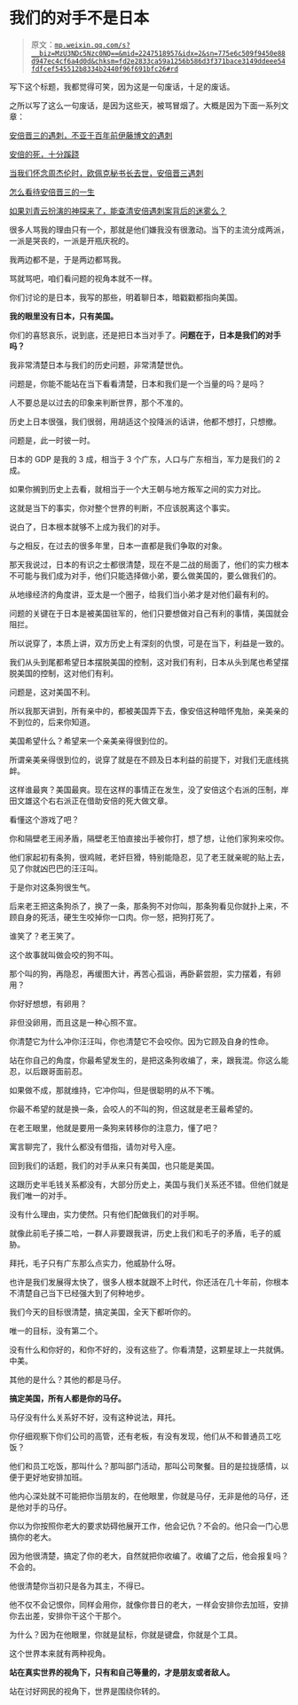 # 我们的对手不是日本

> 原文：[`mp.weixin.qq.com/s?__biz=MzU3NDc5Nzc0NQ==&mid=2247518957&idx=2&sn=775e6c509f9450e88d947ec4cf6a4d0d&chksm=fd2e2833ca59a1256b586d3f371bace3149ddeee54fdfcef545512b8334b2440f96f691bfc26#rd`](http://mp.weixin.qq.com/s?__biz=MzU3NDc5Nzc0NQ==&mid=2247518957&idx=2&sn=775e6c509f9450e88d947ec4cf6a4d0d&chksm=fd2e2833ca59a1256b586d3f371bace3149ddeee54fdfcef545512b8334b2440f96f691bfc26#rd)

写下这个标题，我都觉得可笑，因为这是一句废话，十足的废话。

之所以写了这么一句废话，是因为这些天，被骂冒烟了。大概是因为下面一系列文章：

[安倍晋三的遇刺，不亚于百年前伊藤博文的遇刺](http://mp.weixin.qq.com/s?__biz=MzU3NDc5Nzc0NQ==&mid=2247518865&idx=1&sn=c1efbdd0ff2b3eac14961da745f83ec8&chksm=fd2e284fca59a1594e73260b7a1ea4b345271112daab748f3220f748177e3520b308391f14b8&scene=21#wechat_redirect)

[安倍的死，十分蹊跷](http://mp.weixin.qq.com/s?__biz=MzU3NDc5Nzc0NQ==&mid=2247518876&idx=1&sn=d498f14f639d6e4460174f8eecbe737f&chksm=fd2e2842ca59a154ea85ef8179ed6f17f15bdc99faee4824c87c3f8e34dce8e7a57a87a2d041&scene=21#wechat_redirect)

[当我们怀念周杰伦时，欧佩克秘书长去世，安倍晋三遇刺](http://mp.weixin.qq.com/s?__biz=MzU0MjYwNDU2Mw==&mid=2247507082&idx=1&sn=3ddc48659d63c39c962c94d626e5f10d&chksm=fb1ab0f6cc6d39e0cf6a900e87a5a3d34b4ebbe9b91f6d59c1b012c5a5d3b7e12a104c5d157a&scene=21#wechat_redirect)

[怎么看待安倍晋三的一生](http://mp.weixin.qq.com/s?__biz=MzU0MjYwNDU2Mw==&mid=2247507087&idx=1&sn=1bd39b28ca91bdb23da6c30e85b2804f&chksm=fb1ab0f3cc6d39e52c68e6bc24a5614c23cb444cf1cd9372c218efe0af3c3fd4c393afe5fcf3&scene=21#wechat_redirect)

[如果刘青云扮演的神探来了，能查清安倍遇刺案背后的迷雾么？](http://mp.weixin.qq.com/s?__biz=MzU0MjYwNDU2Mw==&mid=2247507095&idx=1&sn=65affaa4ef43d7824c7dedd74c438b35&chksm=fb1ab0ebcc6d39fd157cf7dccef978a1d62f8b8d5c7c000496807fbe0d0dbc8b65c303313925&scene=21#wechat_redirect)

很多人骂我的理由只有一个，那就是他们嫌我没有很激动。当下的主流分成两派，一派是哭丧的，一派是开瓶庆祝的。

我两边都不是，于是两边都骂我。

骂就骂吧，咱们看问题的视角本就不一样。

你们讨论的是日本，我写的那些，明着聊日本，暗戳戳都指向美国。

**我的眼里没有日本，只有美国。** 

你们的喜怒哀乐，说到底，还是把日本当对手了。**问题在于，日本是我们的对手吗？**

我非常清楚日本与我们的历史问题，非常清楚世仇。

问题是，你能不能站在当下看看清楚，日本和我们是一个当量的吗？是吗？

人不要总是以过去的印象来判断世界，那个不准的。

历史上日本很强，我们很弱，用胡适这个投降派的话讲，他都不想打，只想撤。

问题是，此一时彼一时。

日本的 GDP 是我的 3 成，相当于 3 个广东，人口与广东相当，军力是我们的 2 成。

如果你搁到历史上去看，就相当于一个大王朝与地方叛军之间的实力对比。

这就是当下的事实，你对整个世界的判断，不应该脱离这个事实。

说白了，日本根本就够不上成为我们的对手。

与之相反，在过去的很多年里，日本一直都是我们争取的对象。

那天我说过，日本的有识之士都很清楚，现在不是二战的局面了，他们的实力根本不可能与我们成为对手，他们只能选择做小弟，要么做美国的，要么做我们的。

从地缘经济的角度讲，亚太是一个圈子，给我们当小弟才是对他们最有利的。

问题的关键在于日本是被美国驻军的，他们只要想做对自己有利的事情，美国就会阻拦。

所以说穿了，本质上讲，双方历史上有深刻的仇恨，可是在当下，利益是一致的。

我们从头到尾都希望日本摆脱美国的控制，这对我们有利，日本从头到尾也希望摆脱美国的控制，这对他们有利。

问题是，这对美国不利。

所以我那天讲到，所有亲中的，都被美国弄下去，像安倍这种暗怀鬼胎，亲美亲的不到位的，后来你知道。

美国希望什么？希望来一个亲美亲得很到位的。

所谓亲美亲得很到位的，说穿了就是在不顾及日本利益的前提下，对我们无底线挑衅。

这样谁最爽？美国最爽。现在这样的事情正在发生，没了安倍这个右派的压制，岸田文雄这个右右派正在借助安倍的死大做文章。

看懂这个游戏了吧？

你和隔壁老王闹矛盾，隔壁老王怕直接出手被你打，想了想，让他们家狗来咬你。

他们家起初有条狗，很鸡贼，老奸巨猾，特别能隐忍，见了老王就亲昵的贴上去，见了你就凶巴巴的汪汪叫。

于是你对这条狗很生气。

后来老王把这条狗杀了，换了一条，那条狗不对你叫，那条狗看见你就扑上来，不顾自身的死活，硬生生咬掉你一口肉。你一怒，把狗打死了。

谁笑了？老王笑了。

这个故事就叫做会咬的狗不叫。

那个叫的狗，再隐忍，再缓图大计，再苦心孤诣，再卧薪尝胆，实力摆着，有卵用？

你好好想想，有卵用？

非但没卵用，而且这是一种心照不宣。

你清楚它为什么冲你汪汪叫，你也清楚它不会咬你。因为它顾及自身的性命。

站在你自己的角度，你最希望发生的，是把这条狗收编了，来，跟我混。你这么能忍，以后跟哥面前忍。

如果做不成，那就维持，它冲你叫，但是很聪明的从不下嘴。

你最不希望的就是换一条，会咬人的不叫的狗，但这就是老王最希望的。

在老王眼里，他就是要用一条狗来转移你的注意力，懂了吧？

寓言聊完了，我什么都没有借指，请勿对号入座。

回到我们的话题，我们的对手从来只有美国，也只能是美国。

这跟历史半毛钱关系都没有，大部分历史上，美国与我们关系还不错。但他们就是我们唯一的对手。

没有什么理由，实力使然。只有他们配做我们的对手啊。

就像此前毛子揍二哈，一群人非要跟我讲，历史上我们和毛子的矛盾，毛子的威胁。

拜托，毛子只有广东那么点实力，他威胁什么呀。

也许是我们发展得太快了，很多人根本就跟不上时代，你还活在几十年前，你根本不清楚自己当下已经强大到了何种地步。

我们今天的目标很清楚，搞定美国，全天下都听你的。

唯一的目标，没有第二个。

没有什么和你好的，和你不好的，没有这些了。你看清楚，这颗星球上一共就俩。中美。

其他的是什么？其他的都是马仔。

**搞定美国，所有人都是你的马仔。** 

马仔没有什么关系好不好，没有这种说法，拜托。

你仔细观察下你们公司的高管，还有老板，有没有发现，他们从不和普通员工吃饭？

他们和员工吃饭，那叫什么？那叫部门活动，那叫公司聚餐。目的是拉拢感情，以便于更好地安排加班。

他内心深处就不可能把你当朋友的，在他眼里，你就是马仔，无非是他的马仔，还是他对手的马仔。

你以为你按照你老大的要求妨碍他展开工作，他会记仇？不会的。他只会一门心思搞你的老大。

因为他很清楚，搞定了你的老大，自然就把你收编了。收编了之后，他会报复吗？不会的。

他很清楚你当初只是各为其主，不得已。

他不仅不会记恨你，同样会用你，就像你昔日的老大，一样会安排你去加班，安排你去出差，安排你干这个干那个。

为什么？因为在他眼里，你就是鼠标，你就是键盘，你就是个工具。

这个世界本来就有两种视角。

**站在真实世界的视角下，只有和自己等量的，才是朋友或者敌人。**

站在讨好网民的视角下，世界是围绕你转的。